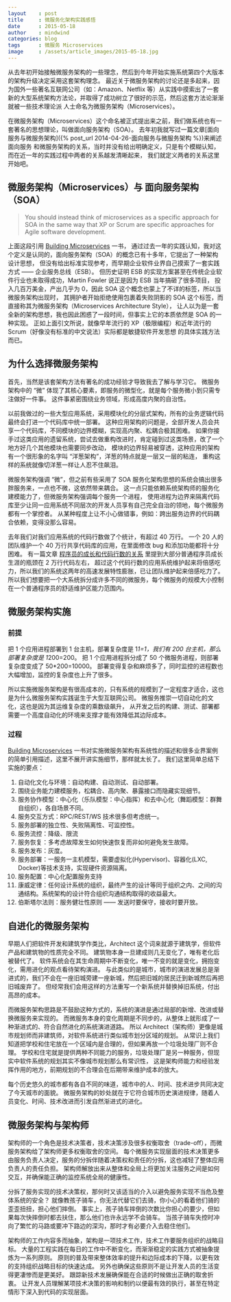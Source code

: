 ```yaml
---
layout    : post
title     : 微服务化架构实践感悟
date      : 2015-05-18
author    : mindwind
categories: blog
tags      : 微服务 Microservices
image     : /assets/article_images/2015-05-18.jpg
---
```



从去年初开始接触微服务架构的一些理念，然后到今年开始实施系统第四个大版本的架构升级决定采用这套架构理念。
最近关于微服务架构的讨论还是多起来，因为国外一些著名互联网公司（如：Amazon、Netflix 等）从实践中摸索出了一套新的大型系统架构方法论，并取得了成功树立了很好的示范，然后这套方法论渐渐就被一些技术理论派
人士命名为微服务架构（Microservices）。

在微服务架构（Microservices）这个命名被正式提出来之前，我们做系统也有一套著名的思想理论，叫做面向服务架构（SOA）。
去年初我就写过一篇文章[面向服务与微服务架构]({% post_url 2014-04-26-面向服务与微服务架构 %})来阐述面向服务
和微服务架构的关系，当时并没有给出明确定义，只是有个模糊认知，而在近一年的实践过程中两者的关系越发清晰起来，
我们就定义两者的关系这里开始吧。


## 微服务架构（Microservices）与 面向服务架构（SOA）

  > You should instead think of microservices as a specific approach for SOA
  > in the same way that XP or Scrum are specific approaches for Agile software development.

上面这段引用 [Building Microservices](http://book.douban.com/subject/25881698/) 一书，
通过过去一年的实践认知，我对这个定义是认同的，面向服务架构（SOA）的概念已有十多年，它提出了一种架构设计思想，
但没有给出标准实现参考，而早期企业软件业界自己摸索了一套实践方式 —— 企业服务总线（ESB）。
但历史证明 ESB 的实现方案甚至在传统企业软件行业也未取得成功，Martin Fowler 说正是因为 ESB 当年搞砸了很多项目，
投入几百万美金，产出几乎为 0，因此 SOA 这个概念也蒙上了不详的标签，所以当微服务架构出现时，
其拥护者开始拒绝使用包裹着失败阴影的 SOA 这个标签，而直接称其为微服务架构（Microservices Architecture Style），
让人以为是一套全新的架构思想，我也因此困惑了一段时间，但事实上它的本质依然是 SOA 的一种实现。
正如上面引文所说，就像早年流行的 XP（极限编程）和近年流行的 Scrum（好像没有标准的中文说法）实际都是敏捷软件开发思想
的具体实践方法而已。


## 为什么选择微服务架构
首先，当然是该套架构方法有著名的成功经验才导致我去了解与学习它。
微服务架构中的 “微” 体现了其核心要素，即服务的微型化，就是每个服务微小到只需专注做好一件事。
这件事紧密围绕业务领域，形成高度内聚的自治性。

以前我做过的一些大型应用系统，采用模块化的分层式架构，所有的业务逻辑代码最终会打进一个代码库中统一部署。
这种应用架构的问题是，全部开发人员会共享一个代码库，不同模块的边界模糊，实现高内聚、松耦合极其困难。
如果你接手过这类应用的遗留系统，尝试去做重构改进时，肯定碰到过这类场景，改了一个地方好几个其他模块也需要同步改动，
模块的边界轻易被穿透，这种应用的架构有一个很形象的名字叫 “洋葱架构”，洋葱的特点就是一层又一层的粘连，
重构这样的系统就像切洋葱一样让人忍不住飙泪。

微服务架构强调 “微”，但之前有些采用了 SOA 服务化架构思想的系统会搞出很多胖服务来，一点也不微，这依然带来耦合。
这一点只能依赖系统架构师的服务化建模能力了，但微服务架构强调每个服务一个进程，
使用进程为边界来隔离代码库至少让同一应用系统不同层次的开发人员享有自己完全自治的领地，每个微服务都有一个掌控者。
从某种程度上让不小心做错事，例如：跨出服务边界的代码耦合依赖，变得没那么容易。

去年我们对我们应用系统的代码行数做了个统计，有超过 40 万行。
一个 20 人的团队维护一个 40 万行共享代码库的应用，在里面修改 bug 和添加功能都将十分困难。
有一篇文章 [程序员的成长和代码行数的关系](http://mp.weixin.qq.com/s?__biz=MzAxMTEyOTQ5OQ==&mid=211244989&idx=1&sn=02d3612c3dd48d7080c08f9a1fdaa890#rd) 里提到大部分普通程序员成长生涯的瓶颈在 2 万行代码左右，
超过这个代码行数的应用系统维护起来将倍感吃力，所以我们的系统这两年的高速发展特性膨胀，已让团队维护起来倍感吃力了。
所以我们想要把一个大系统拆分成许多不同的微服务，每个微服务的规模大小控制在一个普通程序员的舒适维护区能力范围内。


## 微服务架构实施

### 前提
把 1 个应用进程部署到 1 台主机，部署复杂度是 1*1=1，我们有 200 台主机，那么部署复杂度是 1*200=200。
把 1 个应用进程拆分成了 50 个微服务进程，则部署复杂度变成了 50*200=10000。
部署变得复杂和麻烦多了，同时监控的进程数也大幅增加，监控的复杂度也上升了很多。

所以实施微服务架构是有很高成本的，只有系统的规模到了一定程度才适合，这也是为什么微服务架构实践诞生于大型互联网公司。
微服务推崇一切自动化的文化，这也是因为其运维复杂度的乘数级飙升，
从开发之后的构建、测试、部署都需要一个高度自动化的环境来支撑才能有效降低其边际成本。


### 过程
[Building Microservices](http://book.douban.com/subject/25881698/)
一书对实施微服务架构有系统性的描述和很多业界案例的简单引用描述，这里不展开讲实施细节，那样就太长了。
我们这里简单总结下实施的要点：

  1.  自动化文化与环境：自动构建、自动测试、自动部署。
  2.  围绕业务能力建模服务，松耦合、高内聚、暴露接口而隐藏实现细节。
  3.  服务协作模型：中心化（乐队模型：中心指挥）和去中心化（舞蹈模型：群舞自组织），各自场景不同。
  4.  服务交互方式：RPC/REST/WS 技术很多但考虑统一。
  5.  服务部署的独立性、失败隔离性、可监控性。
  6.  服务流控：降级、限流
  7.  服务恢复：多考虑故障发生如何快速恢复而非如何避免发生故障。
  8.  服务发布：灰度。
  9.  服务部署：一服务一主机模型，需要虚拟化(Hypervisor)、容器化(LXC, Docker)等技术支持，实现硬件资源隔离。
  10. 服务配置：中心化配置服务支持
  11. 康威定律：任何设计系统的组织，最终产生的设计等同于组织之内、之间的沟通结构。系统架构的设计符合组织沟通结构取得的收益最大。
  12. 伯斯塔尔法则：服务健壮性原则 —— 发送时要保守，接收时要开放。


## 自进化的微服务架构
早期人们把软件开发和建筑学作类比，Architect 这个词来就源于建筑学，但软件产品和建筑物的性质完全不同。
建筑物本身一旦建成则几无变化了，唯有老化后被替代了。
软件系统会在其生命周期中不断变化，唯一不变的就是变化，拥抱变化，需用进化的观点看待架构演进。
与此类似的是城市，城市的演进发展总是渐进式的，我们不会在一座旧城旁建一座新城，然后把旧城的居民迁到新城然后再把旧城废弃了。
但经常我们会用这样的方法重写一个新系统并替换掉旧系统，付出高昂的成本。

而微服务架构思路是不鼓励这种方式的，系统的演进是通过局部的新增、改进或替换微服务来实现的。
而微服务本身的变化周期是不同步的，从整体上就形成了一种渐进式的、符合自然进化的系统演进道路。
所以 Architect（架构师）更像是城市规划师而非建筑师，对软件系统进行类似城市划分区域的规划。
从常识上我们知道把学校和住宅放在一个区域内是合理的，但如果再放一个垃圾处理厂则不合理。
学校和住宅就是提供两种不同能力的服务，垃圾处理厂是另一种服务，但现实中软件系统的规划其实不像城市规划那么有常识性，
这是架构师能力和经验发挥作用的地方，前期规划的不合理会在后期带来维护成本的放大。

每个历史悠久的城市都有各自不同的味道，城市中的人、时间、技术进步共同决定了今天城市的面貌。
微服务架构的妙处就在于它符合城市历史演进规律，随着人员变化、时间、技术改进而引发自然渐进式的进化。


## 微服务架构与架构师
架构师的一个角色是技术决策者，技术决策涉及很多权衡取舍（trade-off），而微服务架构给了架构师更多权衡取舍的空间。
每个微服务实现层面的技术决策更多由服务负责人决定，服务的分拆伴随着决策权和责任的分拆，这也减轻了整体应用负责人的责任负担。
架构师解放出来从整体和全局上将更加关注服务之间是如何交互，并确保能正确的监控系统全局的健康性。

分拆了服务实现的技术决策权，那何时又该适当的介入以避免服务实现不当危及整体系统的安全？
就像教孩子骑车，你无法代替它们去骑，你小心的看着他们骑的歪歪扭扭，担心他们摔倒。
事实上，孩子骑车摔倒的次数比你担心的要少，但如果每次快摔倒时都去扶住，那么他们也许永远学不会骑车。
当孩子骑车失控时冲向了繁忙的马路或要冲下路边的深沟，那时才有必要介入去稳住他们。

架构师的工作内容多而抽象，架构是一项技术工作，技术工作要服务组织的战略目标。
大量的工程实践在每日的工作中不断变化，而渐渐稳定的实践方式被抽象提炼为一系列原则。
原则的普及带来整体效率的提升和边际成本的下降，以更有效的支持组织战略目标的快速达成。
另外也确保这些原则不是让开发人员的生活变得更凄惨而是更美好。
跟踪新技术发展确保能在合适的时候做出正确的取舍折衷。
让开发人员理解某项技术决策的影响和制约以便最有效的执行，甚至在特定情形下深入到代码的实现层面。
